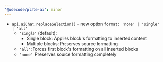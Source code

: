 ```yaml
---
'@udecode/plate-ai': minor
---
```


- `api.aiChat.replaceSelection()` – new option `format: 'none' | 'single' | 'all'`
  - `'single'` (default):
    - Single block: Applies block's formatting to inserted content
    - Multiple blocks: Preserves source formatting
  - `'all'`: Forces first block's formatting on all inserted blocks
  - `'none'`: Preserves source formatting completely
